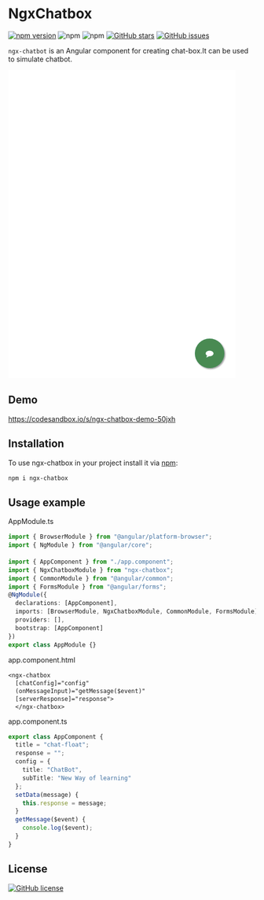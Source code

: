# NgxChatbox

[![npm version](https://badge.fury.io/js/ngx-chatbox.svg)](https://badge.fury.io/js/ngx-chatbox)
![npm](https://img.shields.io/npm/v/ngx-chatbox)
![npm](https://img.shields.io/npm/dt/ngx-chatbox)
[![GitHub stars](https://img.shields.io/github/stars/SomeshKb/ngx-chatbot)](https://github.com/SomeshKb/ngx-chatbot/stargazers)
[![GitHub issues](https://img.shields.io/github/issues/SomeshKb/ngx-chatbot)](https://github.com/SomeshKb/ngx-chatbot/issues)

`ngx-chatbot` is an Angular component for creating chat-box.It can be used to simulate chatbot.

![](demo.gif)


## Demo

https://codesandbox.io/s/ngx-chatbox-demo-50jxh

## Installation

To use ngx-chatbox in your project install it via [npm](https://www.npmjs.com/package/ngx-chatbox):

```bash
npm i ngx-chatbox
```

## Usage example

AppModule.ts
```typescript
import { BrowserModule } from "@angular/platform-browser";
import { NgModule } from "@angular/core";

import { AppComponent } from "./app.component";
import { NgxChatboxModule } from "ngx-chatbox";
import { CommonModule } from "@angular/common";
import { FormsModule } from "@angular/forms";
@NgModule({
  declarations: [AppComponent],
  imports: [BrowserModule, NgxChatboxModule, CommonModule, FormsModule],
  providers: [],
  bootstrap: [AppComponent]
})
export class AppModule {}
```
app.component.html
```
<ngx-chatbox
  [chatConfig]="config"
  (onMessageInput)="getMessage($event)"
  [serverResponse]="response">
  </ngx-chatbox>
```
app.component.ts
```typescript
export class AppComponent {
  title = "chat-float";
  response = "";
  config = {
    title: "ChatBot",
    subTitle: "New Way of learning"
  };
  setData(message) {
    this.response = message;
  }
  getMessage($event) {
    console.log($event);
  }
}
```

## License

[![GitHub license](https://img.shields.io/github/license/SomeshKb/ngx-chatbot)](https://github.com/SomeshKb/ngx-chatbot/blob/master/LICENSE)





